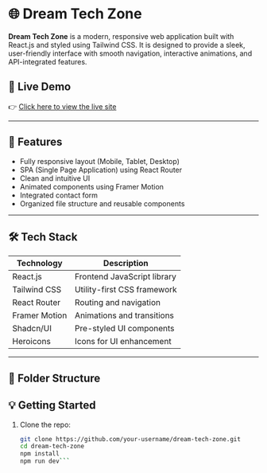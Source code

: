 # 🌐 Dream Tech Zone

**Dream Tech Zone** is a modern, responsive web application built with React.js and styled using Tailwind CSS. It is designed to provide a sleek, user-friendly interface with smooth navigation, interactive animations, and API-integrated features.

## 🚀 Live Demo

👉 [Click here to view the live site](https://dreame-tech.netlify.app/)

---

## 📌 Features

- Fully responsive layout (Mobile, Tablet, Desktop)
- SPA (Single Page Application) using React Router
- Clean and intuitive UI
- Animated components using Framer Motion
- Integrated contact form
- Organized file structure and reusable components

---

## 🛠️ Tech Stack

| Technology    | Description                 |
| ------------- | --------------------------- |
| React.js      | Frontend JavaScript library |
| Tailwind CSS  | Utility-first CSS framework |
| React Router  | Routing and navigation      |
| Framer Motion | Animations and transitions  |
| Shadcn/UI     | Pre-styled UI components    |
| Heroicons     | Icons for UI enhancement    |

---

## 📁 Folder Structure

## 💡 Getting Started

1. Clone the repo:
   ````bash
   git clone https://github.com/your-username/dream-tech-zone.git
   cd dream-tech-zone
   npm install
   npm run dev```
   ````

